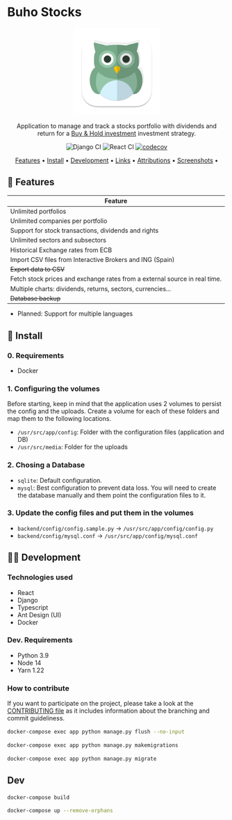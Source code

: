 # Buho Stocks

<p align="center"><img src="logo.png" alt="Buho-Stocks logo" height="200"></p>

<p align="center">Application to manage and track a stocks portfolio with dividends and return for a <a href="https://en.wikipedia.org/wiki/Buy_and_hold" title="Wikipedia">Buy & Hold investment</a> investment strategy.</p>

<p align="center">
<img src="https://github.com/bocabitlabs/buho-stocks-docker/actions/workflows/django.yml/badge.svg" href="https://github.com/bocabitlabs/buho-stocks-docker/actions/workflows/django.yml" alt="Django CI"/> <img src="https://github.com/bocabitlabs/buho-stocks-docker/actions/workflows/react.yml/badge.svg" href="https://github.com/bocabitlabs/buho-stocks-docker/actions/workflows/react.yml" alt="React CI"/> <a href="https://codecov.io/gh/bocabitlabs/buho-stocks-docker" title="CodeCov"><img src="https://codecov.io/gh/bocabitlabs/buho-stocks-docker/branch/main/graph/badge.svg" alt="codecov"/></a>
</p>

<p align="center">
  <a href="#features">Features</a> •
  <a href="#install">Install</a> •
  <a href="#development">Development</a> •
  <a href="#links">Links</a> •
  <a href="#attributions">Attributions</a> •
  <a href="#screenshots">Screenshots</a> •
</p>

## 🎁 Features

| Feature  |
|---|
| Unlimited portfolios  |
| Unlimited companies per portfolio  |
| Support for stock transactions, dividends and rights |
| Unlimited sectors and subsectors |
| Historical Exchange rates from ECB |
| Import CSV files from Interactive Brokers and ING (Spain) |
| ~~Export data to CSV~~ |
| Fetch stock prices and exchange rates from a external source in real time. |
| Multiple charts: dividends, returns, sectors, currencies... |
| ~~Database backup~~ |

- Planned: Support for multiple languages

## 🔧 Install

### 0. Requirements

- Docker

### 1. Configuring the volumes

Before starting, keep in mind that the application uses 2 volumes to persist the config and the uploads. Create a volume for each of these folders and map them to the following locations.

- `/usr/src/app/config`: Folder with the configuration files (application and DB)
- `/usr/src/media`: Folder for the uploads

### 2. Chosing a Database

- `sqlite`: Default configuration.
- `mysql`: Best configuration to prevent data loss. You will need to create the database manually and them point the configuration files to it.

### 3. Update the config files and put them in the volumes

- `backend/config/config.sample.py` -> `/usr/src/app/config/config.py`
- `backend/config/mysql.conf` -> `/usr/src/app/config/mysql.conf`

## 🧑‍💻 Development

### Technologies used

- React
- Django
- Typescript
- Ant Design (UI)
- Docker

### Dev. Requirements

- Python 3.9
- Node 14
- Yarn 1.22

### How to contribute

If you want to participate on the project, please take a look at
the [CONTRIBUTING file](/docs/CONTRIBUTING.md) as it includes information about the branching and commit guideliness.



```bash
docker-compose exec app python manage.py flush --no-input
```

```bash
docker-compose exec app python manage.py makemigrations
```

```bash
docker-compose exec app python manage.py migrate
```

## Dev

```bash
docker-compose build
```

```bash
docker-compose up --remove-orphans
```

